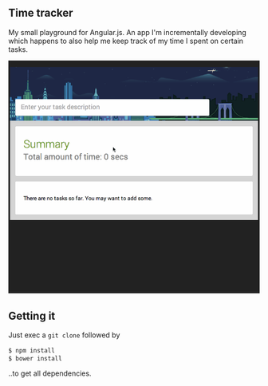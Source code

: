 Time tracker
----

My small playground for Angular.js. An app I'm incrementally developing which happens to also help me keep track of my time I spent on certain tasks.

![](time-tracker-demo.gif)

## Getting it

Just exec a `git clone` followed by

```
$ npm install
$ bower install
```

..to get all dependencies.